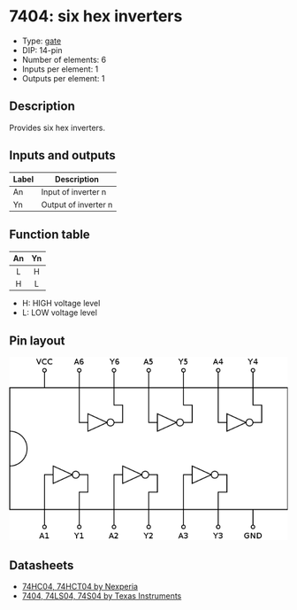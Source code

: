 # 7404: six hex inverters

- Type: [gate](gates.md)
- DIP: 14-pin
- Number of elements: 6
- Inputs per element: 1
- Outputs per element: 1

## Description

Provides six hex inverters.

## Inputs and outputs

| Label | Description            |
| ----- | ---------------------- |
| An    | Input of inverter n    |
| Yn    | Output of inverter n   |

## Function table

| An  | Yn  |
|:---:|:---:|
| L   | H   |
| H   | L   |

- H: HIGH voltage level
- L: LOW voltage level

## Pin layout

![](../dia/7404-dip.png)

## Datasheets

- [74HC04, 74HCT04 by Nexperia](https://assets.nexperia.com/documents/data-sheet/74HC_HCT04.pdf)
- [7404, 74LS04, 74S04 by Texas Instruments](http://www.ti.com/lit/ds/symlink/sn74ls04.pdf)
